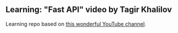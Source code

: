 ## Learning: "Fast API" video by Tagir Khalilov

Learning repo based on [this wonderful YouTube channel](https://www.youtube.com/@tagirkhalilov8227).

